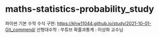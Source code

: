 # maths-statistics-probability_study
파이썬 기본 수학 수식 구현: https://khw11044.github.io/study/2021-10-01-Git_commend/
선형대수학 : 쑤튜브
확률과통계 : 이상화 교수님
